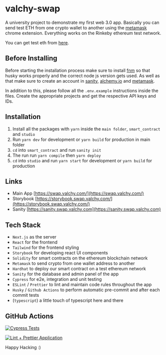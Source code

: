 # valchy-swap

A university project to demonstrate my first web 3.0 app. Basically you can send test ETH from one crypto wallet to another using the [metamask](https://chrome.google.com/webstore/detail/metamask/nkbihfbeogaeaoehlefnkodbefgpgknn?hl=en) chrome extension. Everything works on the Rinkeby ethereum test network.

You can get test eth from [here](https://faucets.chain.link/rinkeby).

## Before Installing

Before starting the installation process make sure to install [fnm](https://github.com/Schniz/fnm) so that husky works properly and the correct node js version gets used. As well as that make sure to create an account in [sanity](https://www.sanity.io/cleverprogrammer), [alchemy.io](https://dashboard.alchemyapi.io/) and [metamask](https://chrome.google.com/webstore/detail/metamask/nkbihfbeogaeaoehlefnkodbefgpgknn?hl=en).

In addition to this, please follow all the `.env.example` instructions inside the files. Create the appropriate projects and get the respective API keys and IDs.

## Installation

1. Install all the packages with `yarn` inside the `main folder`, `smart_contract` and `studio`
2. Run `yarn dev` for development or `yarn build` for production in main folder
3. `cd` into `smart_contract` and run `sanity init`
4. The run run `yarn compile` then `yarn deploy`
5. `cd` into `studio` and run `yarn start` for development or `yarn build` for production

## Links

-   Main App [https://swap.valchy.com/](https://swap.valchy.com/)
-   Storybook [https://storybook.swap.valchy.com/](https://storybook.swap.valchy.com/)
-   Sanity [https://sanity.swap.valchy.com](https://sanity.swap.valchy.com)

## Tech Stack

-   `Next.js` as the server
-   `React` for the frontend
-   `Tailwind` for the frontend styling
-   `Storybook` for developing react UI components
-   `Solidity` for smart contracts on the ethereum blockchain network
-   `Metamask` to send crypto from one wallet address to another
-   `Hardhat` to deploy our smart contract on a test ethereum network
-   `Sanity` for the database and admin panel of the app
-   `Cypress` for e2e, integration and unit testing
-   `ESLint` / `Prettier` to lint and maintain code rules throughout the app
-   `Husky` / `Github Actions` to perform automatic pre-commit and after each commit tests
-   (`typescript`) a little touch of typescript here and there

## GitHub Actions

[![Cypress Tests](https://github.com/Valchy/valchy-swap/actions/workflows/cypress-tests.js.yml/badge.svg)](https://github.com/Valchy/valchy-swap/actions/workflows/cypress-tests.js.yml)

[![Lint + Prettier Application](https://github.com/Valchy/valchy-swap/actions/workflows/lint-prettier.js.yml/badge.svg)](https://github.com/Valchy/valchy-swap/actions/workflows/lint-prettier.js.yml)

Happy Hacking :)
